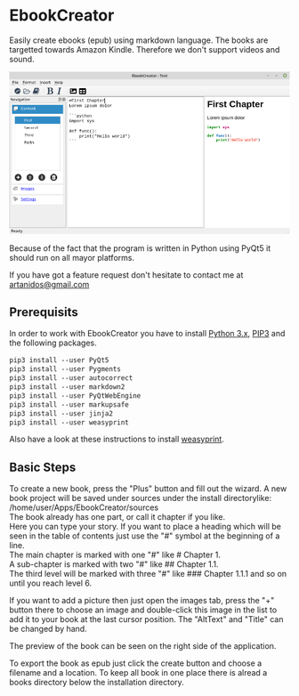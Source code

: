 # EbookCreator
Easily create ebooks (epub) using markdown language.
The books are targetted towards Amazon Kindle. Therefore we don't support videos and sound.

![](screen.png)

Because of the fact that the program is written in Python using PyQt5 it should run on all mayor platforms.

If you have got a feature request don't hesitate to contact me at <artanidos@gmail.com>

## Prerequisits
In order to work with EbookCreator you have to install [Python 3.x](https://www.python.org/downloads/), [PIP3](https://stackoverflow.com/questions/6587507/how-to-install-pip-with-python-3) and the following packages.  
```console
pip3 install --user PyQt5
pip3 install --user Pygments
pip3 install --user autocorrect
pip3 install --user markdown2
pip3 install --user PyQtWebEngine
pip3 install --user markupsafe
pip3 install --user jinja2
pip3 install --user weasyprint
```
Also have a look at these instructions to install [weasyprint](https://weasyprint.readthedocs.io/en/latest/install.html).

## Basic Steps
To create a new book, press the "Plus" button and fill out the wizard.
A new book project will be saved under sources under the install directorylike:  
/home/user/Apps/EbookCreator/sources  
The book already has one part, or call it chapter if you like.  
Here you can type your story. 
If you want to place a heading which will be seen in the table of contents just use the "#" symbol at the beginning of a line.  
The main chapter is marked with one "#" like # Chapter 1.  
A sub-chapter is marked with two "#" like ## Chapter 1.1.  
The third level will be marked with three "#" like ### Chapter 1.1.1 and so on until you reach level 6.  

If you want to add a picture then just open the images tab, press the "+" button there to choose an image and double-click this image in the list to add it to your book at the last cursor position. The "AltText" and "Title" can be changed by hand.

The preview of the book can be seen on the right side of the application.

To export the book as epub just click the create button and choose a filename and a location. To keep all book in one place there is alread a books directory below the installation directory.
